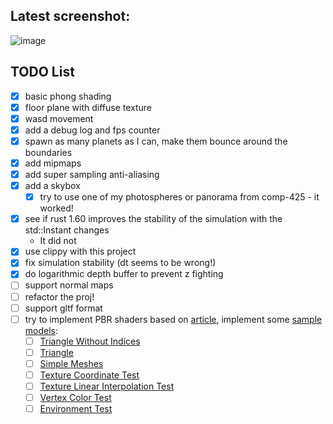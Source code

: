 ## Latest screenshot:

![image](https://user-images.githubusercontent.com/2389735/162113906-6e92e045-5057-41d0-9fec-258a742522fd.png)

## TODO List
- [x] basic phong shading 
- [x] floor plane with diffuse texture
- [x] wasd movement
- [x] add a debug log and fps counter
- [x] spawn as many planets as I can, make them bounce around the boundaries
- [x] add mipmaps
- [x] add super sampling anti-aliasing
- [x] add a skybox
  - [x] try to use one of my photospheres or panorama from comp-425 - it worked!
- [x] see if rust 1.60 improves the stability of the simulation with the std::Instant changes
  - It did not
- [x] use clippy with this project
- [x] fix simulation stability (dt seems to be wrong!)
- [x] do logarithmic depth buffer to prevent z fighting
- [ ] support normal maps
- [ ] refactor the proj!
- [ ] support gltf format
- [ ] try to implement PBR shaders based on [article](https://learnopengl.com/PBR/Theory), implement some [sample models](https://github.com/KhronosGroup/glTF-Sample-Models/tree/master/2.0):
  - [ ] [Triangle Without Indices](https://github.com/KhronosGroup/glTF-Sample-Models/blob/master/2.0/TriangleWithoutIndices)
  - [ ] [Triangle](https://github.com/KhronosGroup/glTF-Sample-Models/blob/master/2.0/Triangle)
  - [ ] [Simple Meshes](https://github.com/KhronosGroup/glTF-Sample-Models/blob/master/2.0/SimpleMeshes)
  - [ ] [Texture Coordinate Test](https://github.com/KhronosGroup/glTF-Sample-Models/blob/master/2.0/TextureCoordinateTest)
  - [ ] [Texture Linear Interpolation Test](https://github.com/KhronosGroup/glTF-Sample-Models/blob/master/2.0/TextureLinearInterpolationTest)
  - [ ] [Vertex Color Test](https://github.com/KhronosGroup/glTF-Sample-Models/blob/master/2.0/VertexColorTest)
  - [ ] [Environment Test](https://github.com/KhronosGroup/glTF-Sample-Models/blob/master/2.0/EnvironmentTest)
